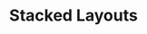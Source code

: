 ---
layout: chapter
title: Stacked Layouts
slides:


  - class: title-slide
    content: |

      ![Gather Workshops Logo]([[BASE_URL]]/theme/assets/images/gw_logo.png)

      # Stacked Layouts

      _Designing your content_


  - content: |
      ## Block Elements

      Block elements are the "building blocks" of our website. 

      Block elements are used for layout, and can contain other elements.

    notes: |
      `header` might contain our h1 and menu bar<br>
      `section` could be an intro, gallery, or general info<br>
      `footer` might contain copyright and contact info

      Pages often have one **header**, lots of **sections** and one **footer**.

  
  - content: |
      ## Header HTML

      Our header block will contain the profile pic, "Grumpy Cat" heading and the first paragraph of text.

      **In your HTML, on the line *before* the profile pic:**

      ```html
      <header class="page-header">
      ```

      **In your HTML, *after* the first paragraph:**

      ```html
      </header>
      ```

      There should now be a dark blue box at the top of your page.

  
  - content: |
      ## Header Styles

      Let's design a header to contain Grumpy Cat's profile pic, page title, and first paragraph.

      **In your CSS, on a new line:**

      ```css
      .page-header {
        background-color: darkblue;
        color: white;
        font-size: 22px;
        font-weight: bold;
        text-align: center;
      }
      ```

      Our header block will have large, centered, bold text.


  - content: |
      ## Info Section HTML

      This content block is a section not a header, so we use the `section` tag.

      **In your HTML, *before* the second paragraph:**

      ```html
      <section class="info-section">
      ```

      **And *after* the third paragraph:**

      ```html
      </section>
      ```

      There should now be a yellow block around two paragraphs.


  - content: |
      ## Info Section Styles

      Now we want a box around the other two paragraphs.

      **In your CSS, on a new line:**

      ```css
      .info-section {
        background-color: yellow;
        padding: 20px;
        margin-top: 30px;
        margin-bottom: 30px;
      }
      ```


  - content: |
      ## Gallery Section HTML

      Now create the section block around your gallery images.

      **In your HTML, *before* the first gallery image:**
      
      ```html   
      <section class="gallery-section">
      ```

      **And *after* the last gallery image:**

      ```html
      </section>
      ```

      You should now have a dark green section around your gallery images.
    

  - content: |
      ## Gallery Section Styles

      We can style our gallery section the same way.

      **In your CSS:**

      ```css
      .gallery-section {
        background-color: darkgreen;
        text-align: center;
      }
      ```

      Then in your HTML code, add `section` tags around your gallery images. Remember to add the class!

      If you can't remember how, there is code on the next page...


  - content: |
      ## Gallery Image Styles

      We can also use a trick to style the images *inside* the gallery section, without adding a class to every single one.

      **In your CSS, on a new line:**

      ```css
      .gallery-section img {
        border: 5px solid white;
        height: 150px;
      }
      ```

      Your gallery images should now have white borders and all be the same height.

    notes: |

      This style says "find a block with the class `gallery`, then find every `img` element inside it and apply these styles"


  - content: |
      ## Element Selectors

      Rather than always using classes, we can also choose to style all HTML elements of the same type.

      **At the top of your CSS, on a new line:**

      ```css
      header,
      section {
        width: 700px;
        margin-left: auto;
        margin-right: auto;
        line-height: 130%;
      }
      ```

      All your sections (and your header) should now be centered on the page.


  - content: |
      ## Whole Page Styles

      When we have styles we want to apply to the whole page, we can target the `body`, because all other tags are between the `body` tags.

      **At the top of your CSS, on a new line:**

      ```css
      body {
        background-color: gold;
        background-image: url(http://subtlepatterns.com/patterns/food.png);
        font-family: sans-serif;
      }
      ```

      Your background should now be yellow with a pattern.


  - content: |
      ## Element Selectors

      Now all that we have to do is tidy up our colours. We need to remove the backgrounds we used for planning our layout.

      **In your CSS:**

      - Find `.page-header` and remove the background
      - Find `.info-section` and change background to white
      - Find `.gallery-section` and remove the background


  - content: |
      ## Grumpy Cat Output

      Your own output window should now look like this:

      <div style="height:570px" data-height="570" data-theme-id="0" data-slug-hash="yyrQMr" data-default-tab="result" data-user="gatherworkshops" class='codepen'>See the Pen <a href='http://codepen.io/gatherworkshops/pen/yyrQMr/'>yyrQMr</a> by Gather Workshops (<a href='http://codepen.io/gatherworkshops'>@gatherworkshops</a>) on <a href='http://codepen.io'>CodePen</a>.</div>
      <script async src="//assets.codepen.io/assets/embed/ei.js"></script>

      If it doesn't, check that all your styles are correct! 


  - content: |

      ![Thumbs Up!]([[BASE_URL]]/theme/assets/images/thumbs-up.svg){: height="200" }

      ## Stacked Layouts: Complete!

      Great, now let's explore where we'll build our own site...

      [Take me to the next chapter!](infrastructure.html)


    notes: |

      Great! Now that we know the basics, let's get started on our own projects.

---